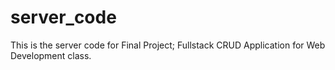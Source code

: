 # server_code
This is the server code for Final Project; Fullstack CRUD Application for Web Development class.
